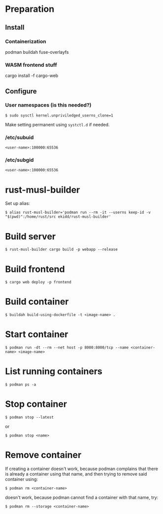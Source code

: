 # Preparation

## Install

### Containerization

podman buildah fuse-overlayfs


### WASM frontend stuff

cargo install -f cargo-web


## Configure

### User namespaces (is this needed?)

    $ sudo sysctl kernel.unpriviledged_userns_clone=1

Make setting permanent using `systctl.d` if needed.


### /etc/subuid

    <user-name>:100000:65536


### /etc/subgid

    <user-name>:100000:65536


# rust-musl-builder

Set up alias:

    $ alias rust-musl-builder='podman run --rm -it --userns keep-id -v "$(pwd)":/home/rust/src ekidd/rust-musl-builder'


# Build server

    $ rust-musl-builder cargo build -p webapp --release


# Build frontend

    $ cargo web deploy -p frontend


# Build container

    $ buildah build-using-dockerfile -t <image-name> .


# Start container

    $ podman run -dt --rm --net host -p 8000:8000/tcp --name <container-name> <image-name>


# List running containers

    $ podman ps -a


# Stop container

    $ podman stop --latest

or

    $ podman stop <name>


# Remove container

If creating a container doesn't work, because podman complains that there is
already a container using that name, and then trying to remove said container
using:

    $ podman rm <container-name>

doesn't work, because podman cannot find a container with that name, try:

    $ podman rm --storage <container-name>
